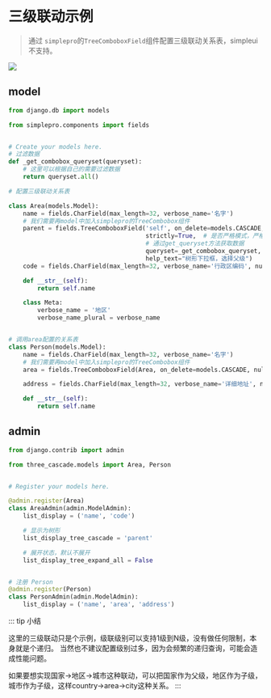 # 三级联动示例

> 通过 `simplepro`的`TreeComboboxField`组件配置三级联动关系表，simpleui不支持。

![](/images/three_cascade.png)

## model

```python
from django.db import models

from simplepro.components import fields


# Create your models here.
# 过滤数据
def _get_combobox_queryset(queryset):
    # 这里可以根据自己的需要过滤数据
    return queryset.all()

# 配置三级联动关系表

class Area(models.Model):
    name = fields.CharField(max_length=32, verbose_name='名字')
    # 我们需要再model中加入simplepro的TreeCombobox组件
    parent = fields.TreeComboboxField('self', on_delete=models.CASCADE, null=True, blank=True, verbose_name='父级',
                                      strictly=True,  # 是否严格模式，严格模式只能选择叶子节点
                                      # 通过get_queryset方法获取数据
                                      queryset=_get_combobox_queryset,
                                      help_text="树形下拉框，选择父级")
    code = fields.CharField(max_length=32, verbose_name='行政区编码', null=True, blank=True)

    def __str__(self):
        return self.name

    class Meta:
        verbose_name = '地区'
        verbose_name_plural = verbose_name


# 调用area配置的关系表
class Person(models.Model):
    name = fields.CharField(max_length=32, verbose_name='名字')
    # 我们需要再model中加入simplepro的TreeCombobox组件
    area = fields.TreeComboboxField(Area, on_delete=models.CASCADE, null=True, blank=True, verbose_name='地区')

    address = fields.CharField(max_length=32, verbose_name='详细地址', null=True, blank=True)

    def __str__(self):
        return self.name


```

## admin

```python
from django.contrib import admin

from three_cascade.models import Area, Person


# Register your models here.

@admin.register(Area)
class AreaAdmin(admin.ModelAdmin):
    list_display = ('name', 'code')

    # 显示为树形
    list_display_tree_cascade = 'parent'

    # 展开状态，默认不展开
    list_display_tree_expand_all = False


# 注册 Person
@admin.register(Person)
class PersonAdmin(admin.ModelAdmin):
    list_display = ('name', 'area', 'address')

```


::: tip 小结

这里的三级联动只是个示例，级联级别可以支持1级到N级，没有做任何限制，本身就是个递归。
当然也不建议配置级别过多，因为会频繁的递归查询，可能会造成性能问题。

如果要想实现国家->地区->城市这种联动，可以把国家作为父级，地区作为子级，城市作为子级，这样country->area->city这种关系。
:::